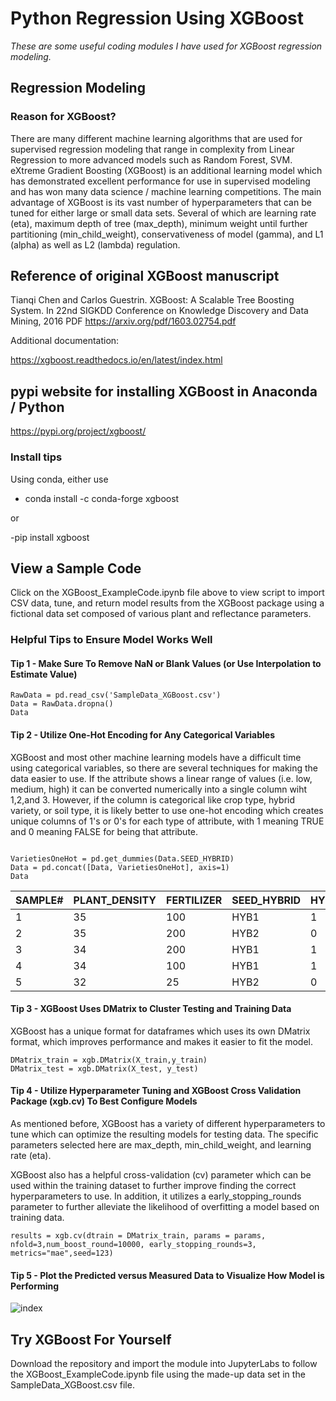 # Python Regression Using XGBoost

*These are some useful coding modules I have used for XGBoost regression modeling.*

## Regression Modeling
### Reason for XGBoost?
There are many different machine learning algorithms that are used for supervised regression modeling that range in complexity from Linear Regression to more advanced models such as Random Forest, SVM. eXtreme Gradient Boosting (XGBoost) is an additional learning model which has demonstrated excellent performance for use in supervised modeling and has won many data science / machine learning competitions. The main advantage of XGBoost is its vast number of hyperparameters that can be tuned for either large or small data sets. Several of which are learning rate (eta), maximum depth of tree (max_depth), minimum weight until further partitioning (min_child_weight), conservativeness of model (gamma), and L1 (alpha) as well as L2 (lambda) regulation. 

## Reference of original XGBoost manuscript
Tianqi Chen and Carlos Guestrin. XGBoost: A Scalable Tree Boosting System. In 22nd SIGKDD Conference on Knowledge Discovery and Data Mining, 2016
PDF https://arxiv.org/pdf/1603.02754.pdf

Additional documentation:

https://xgboost.readthedocs.io/en/latest/index.html

## pypi website for installing XGBoost in Anaconda / Python
https://pypi.org/project/xgboost/

### Install tips
Using conda, either use 

- conda install -c conda-forge xgboost

or

-pip install xgboost


## View a Sample Code
Click on the XGBoost_ExampleCode.ipynb file above to view script to import CSV data, tune, and return model results from the XGBoost package using a fictional data set composed of various plant and reflectance parameters. 

### Helpful Tips to Ensure Model Works Well

#### Tip 1 - Make Sure To Remove NaN or Blank Values (or Use Interpolation to Estimate Value)
```
RawData = pd.read_csv('SampleData_XGBoost.csv')
Data = RawData.dropna()
Data

```
#### Tip 2 - Utilize One-Hot Encoding for Any Categorical Variables 
XGBoost and most other machine learning models have a difficult time using categorical variables, so there are several techniques for making the data easier to use. If the attribute shows a linear range of values (i.e. low, medium, high) it can be converted numerically into a single column wiht 1,2,and 3. However, if the column is categorical like crop type, hybrid variety, or soil type, it is likely better to use one-hot encoding which creates unique columns of 1's or 0's for each type of attribute, with 1 meaning TRUE and 0 meaning FALSE for being that attribute. 

```

VarietiesOneHot = pd.get_dummies(Data.SEED_HYBRID)
Data = pd.concat([Data, VarietiesOneHot], axis=1)
Data

```

|SAMPLE#| 	PLANT_DENSITY| 	FERTILIZER| 	SEED_HYBRID| 	HYB1| 	HYB2|
--- | --- | --- | --- |--- |--- |
|1| 	35| 	100| 	HYB1| 	 	1| 	0|
|2| 	35| 	200| 	HYB2| 	 	0| 	1|
|3| 	34| 	200|	HYB1| 	 	1| 	0|
|4| 	34| 	100| 	HYB1| 		1| 	0|
|5| 	32| 	25| 	HYB2| 	 	0| 	1|

#### Tip 3 - XGBoost Uses DMatrix to Cluster Testing and Training Data 
XGBoost has a unique format for dataframes which uses its own DMatrix format, which improves performance and makes it easier to fit the model.
```
DMatrix_train = xgb.DMatrix(X_train,y_train)
DMatrix_test = xgb.DMatrix(X_test, y_test)
```
#### Tip 4 - Utilize Hyperparameter Tuning and XGBoost Cross Validation Package (xgb.cv) To Best Configure Models
As mentioned before, XGBoost has a variety of different hyperparameters to tune which can optimize the resulting models for testing data. The specific parameters selected here are max_depth, min_child_weight, and learning rate (eta). 

XGBoost also has a helpful cross-validation (cv) parameter which can be used within the training dataset to further improve finding the correct hyperparameters to use. In addition, it utilizes a early_stopping_rounds parameter to further alleviate the likelihood of overfitting a model based on training data. 

```
results = xgb.cv(dtrain = DMatrix_train, params = params, nfold=3,num_boost_round=10000, early_stopping_rounds=3, metrics="mae",seed=123)
```

#### Tip 5 - Plot the Predicted versus Measured Data to Visualize How Model is Performing

![index](https://user-images.githubusercontent.com/80427122/112690783-bfb98100-8e52-11eb-95fd-fee72b18ab8b.png)

## Try XGBoost For Yourself
Download the repository and import the module into JupyterLabs to follow the XGBoost_ExampleCode.ipynb file using the made-up data set in the SampleData_XGBoost.csv file. 

